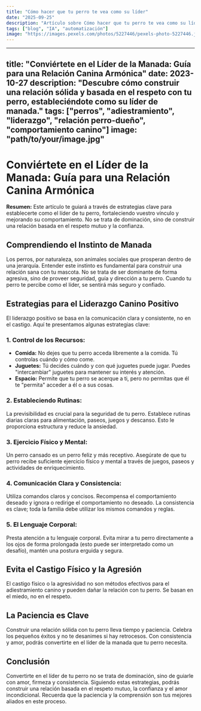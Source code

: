 ```yaml
---
title: "Cómo hacer que tu perro te vea como su líder"
date: "2025-09-25"
description: "Artículo sobre Cómo hacer que tu perro te vea como su líder"
tags: ["blog", "IA", "automatización"]
image: "https://images.pexels.com/photos/5227446/pexels-photo-5227446.jpeg?auto=compress&cs=tinysrgb&h=350"
---
```


---
title: "Conviértete en el Líder de la Manada: Guía para una Relación Canina Armónica"
date: 2023-10-27
description: "Descubre cómo construir una relación sólida y basada en el respeto con tu perro, estableciéndote como su líder de manada."
tags: ["perros", "adiestramiento", "liderazgo", "relación perro-dueño", "comportamiento canino"]
image: "path/to/your/image.jpg"
---

# Conviértete en el Líder de la Manada: Guía para una Relación Canina Armónica

**Resumen:**  Este artículo te guiará a través de estrategias clave para establecerte como el líder de tu perro,  fortaleciendo vuestro vínculo y mejorando su comportamiento.  No se trata de dominación, sino de construir una relación basada en el respeto mutuo y la confianza.


## Comprendiendo el Instinto de Manada

Los perros, por naturaleza, son animales sociales que prosperan dentro de una jerarquía.  Entender este instinto es fundamental para construir una relación sana con tu mascota.  No se trata de ser dominante de forma agresiva, sino de proveer seguridad, guía y dirección a tu perro.  Cuando tu perro te percibe como el líder, se sentirá más seguro y confiado.

##  Estrategias para el Liderazgo Canino Positivo

El liderazgo positivo se basa en la comunicación clara y consistente, no en el castigo. Aquí te presentamos algunas estrategias clave:


### 1. Control de los Recursos:

* **Comida:**  No dejes que tu perro acceda libremente a la comida.  Tú controlas cuándo y cómo come.
* **Juguetes:**  Tú decides cuándo y con qué juguetes puede jugar.  Puedes "intercambiar" juguetes para mantener su interés y atención.
* **Espacio:**  Permite que tu perro se acerque a ti, pero no permitas que él te "permita" acceder a él o a sus cosas.


### 2. Estableciendo Rutinas:

La previsibilidad es crucial para la seguridad de tu perro.  Establece rutinas diarias claras para alimentación, paseos, juegos y descanso.  Esto le proporciona estructura y reduce la ansiedad.


### 3.  Ejercicio Físico y Mental:

Un perro cansado es un perro feliz y más receptivo.  Asegúrate de que tu perro recibe suficiente ejercicio físico y mental a través de juegos, paseos y actividades de enriquecimiento.


### 4.  Comunicación Clara y Consistencia:

Utiliza comandos claros y concisos.  Recompensa el comportamiento deseado y ignora o redirige el comportamiento no deseado. La consistencia es clave; toda la familia debe utilizar los mismos comandos y reglas.


### 5.  El Lenguaje Corporal:

Presta atención a tu lenguaje corporal.  Evita mirar a tu perro directamente a los ojos de forma prolongada (esto puede ser interpretado como un desafío), mantén una postura erguida y segura.


##  Evita el Castigo Físico y la Agresión

El castigo físico o la agresividad no son métodos efectivos para el adiestramiento canino y pueden dañar la relación con tu perro.  Se basan en el miedo, no en el respeto.


##  La Paciencia es Clave

Construir una relación sólida con tu perro lleva tiempo y paciencia.  Celebra los pequeños éxitos y no te desanimes si hay retrocesos.  Con consistencia y amor, podrás convertirte en el líder de la manada que tu perro necesita.


## Conclusión

Convertirte en el líder de tu perro no se trata de dominación, sino de guiarle con amor, firmeza y consistencia.  Siguiendo estas estrategias, podrás construir una relación basada en el respeto mutuo, la confianza y el amor incondicional.  Recuerda que la paciencia y la comprensión son tus mejores aliados en este proceso.
